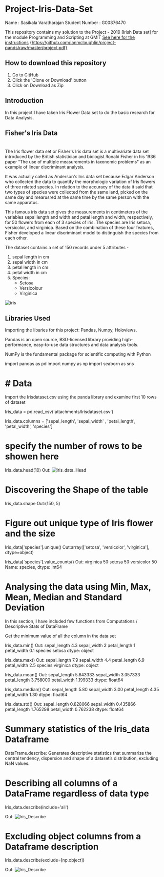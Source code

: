 # Project-Iris-Data-Set

Name : Sasikala Varatharajan Student Number : G00376470


This repository contains my solution to the Project - 2019 [Irish Data set] for the module 
Programming and Scripting at GMIT
[See here for the instructions](https://github.com/ianmcloughlin/project-pands/raw/master/project.pdf) {https://github.com/ianmcloughlin/project-pands/raw/master/project.pdf}


## How to download this repository
1. Go to GitHub
2. Click the 'Clone or Download' button
3. Click on Download as Zip

## Introduction

In this project I have taken Iris Flower Data set to do the basic research for Data Analysis. 

## Fisher's Iris Data
# 
The Iris flower data set or Fisher's Iris data set is a multivariate data set introduced by the British statistician and biologist Ronald Fisher in his 1936 paper "The use of multiple measurements in taxonomic problems" as an example of linear discriminant analysis.

It was actually called as Anderson's Iris data set because Edgar Anderson who collected the data to quantify the morphologic variation of Iris flowers of three related species. In relation to the accuracy of the data it said that two types of species were collected from the same land, picked on the same day and mearusred at the same time by the same person with the same apparatus.

This famous iris data set gives the measurements in centimeters of the variables sepal length and width and petal length and width, respectively, for 50 flowers from each of 3 species of iris. The species are Iris setosa, versicolor, and virginica. Based on the combination of these four features, Fisher developed a linear discriminant model to distinguish the species from each other.

The dataset contains a set of 150 records under 5 attributes -

1. sepal length in cm 
2. sepal width in cm 
3. petal length in cm 
4. petal width in cm 
5. Species: 
    - Setosa 
    - Versicolour 
    - Virginica


![iris](/attachments/Iris.png)

## Libraries Used
Importing the libaries for this project: Pandas, Numpy, Holoviews.

Pandas is an open source, BSD-licensed library providing high-performance, easy-to-use data structures and data analysis tools.

NumPy is the fundamental package for scientific computing with Python


import pandas as pd
import numpy as np
import seaborn as sns


# # Data
Import the Irisdataset.csv using the panda library and examine first 10 rows of dataset

Iris_data = pd.read_csv('attachments/Irisdataset.csv')

Iris_data.columns = ['sepal_length', 'sepal_width' , 'petal_length', 'petal_width', 'species']

# specify the number of rows to be showen here
Iris_data.head(10)
Out:
![Iris_data_Head](/attachments/Iris_head.png)

# Discovering the Shape of the table

Iris_data.shape
Out:(150, 5)

# Figure out unique type of Iris flower and the size

Iris_data['species'].unique()
Out:array(['setosa', 'versicolor', 'virginica'], dtype=object)

Iris_data['species'].value_counts()
Out:
virginica     50
setosa        50
versicolor    50
Name: species, dtype: int64

# Analysing the data using Min, Max, Mean, Median and Standard Deviation

In this section, I have included few functions from Computations / Descriptive Stats of DataFrame

Get the minimum value of all the column in the data set

Iris_data.min()
Out:
sepal_length       4.3
sepal_width          2
petal_length         1
petal_width        0.1
species         setosa
dtype: object

Iris_data.max()
Out:
sepal_length          7.9
sepal_width           4.4
petal_length          6.9
petal_width           2.5
species         virginica
dtype: object

Iris_data.mean()
Out:
sepal_length    5.843333
sepal_width     3.057333
petal_length    3.758000
petal_width     1.199333
dtype: float64

Iris_data.median()
Out:
sepal_length    5.80
sepal_width     3.00
petal_length    4.35
petal_width     1.30
dtype: float64

Iris_data.std()
Out:
sepal_length    0.828066
sepal_width     0.435866
petal_length    1.765298
petal_width     0.762238
dtype: float64

# Summary statistics of the Iris_data Dataframe 
DataFrame.describe: Generates descriptive statistics that summarize the central tendency, dispersion and shape of a dataset’s distribution, excluding NaN values.

# Describing all columns of a DataFrame regardless of data type

Iris_data.describe(include='all')

Out:
![Iris_Describe](/attachments/Iris_Desc.png)

# Excluding object columns from a Dataframe description

Iris_data.describe(exclude=[np.object])

Out:
![Iris_Describe](/attachments/Iris_npObject.png)
